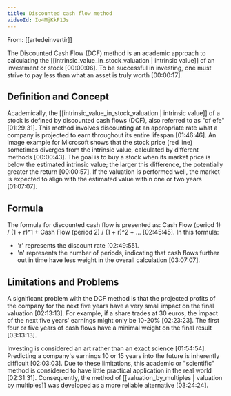 ```yaml
---
title: Discounted cash flow method
videoId: Io4MjKkF1Js
---
```


From: [[artedeinvertir]] <br/> 

The Discounted Cash Flow (DCF) method is an academic approach to calculating the [[intrinsic_value_in_stock_valuation | intrinsic value]] of an investment or stock <a class="yt-timestamp" data-t="00:00:06">[00:00:06]</a>. To be successful in investing, one must strive to pay less than what an asset is truly worth <a class="yt-timestamp" data-t="00:00:17">[00:00:17]</a>.

## Definition and Concept
Academically, the [[intrinsic_value_in_stock_valuation | intrinsic value]] of a stock is defined by discounted cash flows (DCF), also referred to as "df efe" <a class="yt-timestamp" data-t="01:29:31">[01:29:31]</a>. This method involves discounting at an appropriate rate what a company is projected to earn throughout its entire lifespan <a class="yt-timestamp" data-t="01:46:46">[01:46:46]</a>. An image example for Microsoft shows that the stock price (red line) sometimes diverges from the intrinsic value, calculated by different methods <a class="yt-timestamp" data-t="00:00:43">[00:00:43]</a>. The goal is to buy a stock when its market price is below the estimated intrinsic value; the larger this difference, the potentially greater the return <a class="yt-timestamp" data-t="00:00:57">[00:00:57]</a>. If the valuation is performed well, the market is expected to align with the estimated value within one or two years <a class="yt-timestamp" data-t="01:07:07">[01:07:07]</a>.

## Formula
The formula for discounted cash flow is presented as:
Cash Flow (period 1) / (1 + r)^1 + Cash Flow (period 2) / (1 + r)^2 + ... <a class="yt-timestamp" data-t="02:45:45">[02:45:45]</a>.
In this formula:
*   'r' represents the discount rate <a class="yt-timestamp" data-t="02:49:55">[02:49:55]</a>.
*   'n' represents the number of periods, indicating that cash flows further out in time have less weight in the overall calculation <a class="yt-timestamp" data-t="03:07:07">[03:07:07]</a>.

## Limitations and Problems
A significant problem with the DCF method is that the projected profits of the company for the next five years have a very small impact on the final valuation <a class="yt-timestamp" data-t="02:13:13">[02:13:13]</a>. For example, if a share trades at 30 euros, the impact of the next five years' earnings might only be 10-20% <a class="yt-timestamp" data-t="02:23:23">[02:23:23]</a>. The first four or five years of cash flows have a minimal weight on the final result <a class="yt-timestamp" data-t="03:13:13">[03:13:13]</a>.

Investing is considered an art rather than an exact science <a class="yt-timestamp" data-t="01:54:54">[01:54:54]</a>. Predicting a company's earnings 10 or 15 years into the future is inherently difficult <a class="yt-timestamp" data-t="02:03:03">[02:03:03]</a>. Due to these limitations, this academic or "scientific" method is considered to have little practical application in the real world <a class="yt-timestamp" data-t="02:31:31">[02:31:31]</a>. Consequently, the method of [[valuation_by_multiples | valuation by multiples]] was developed as a more reliable alternative <a class="yt-timestamp" data-t="03:24:24">[03:24:24]</a>.